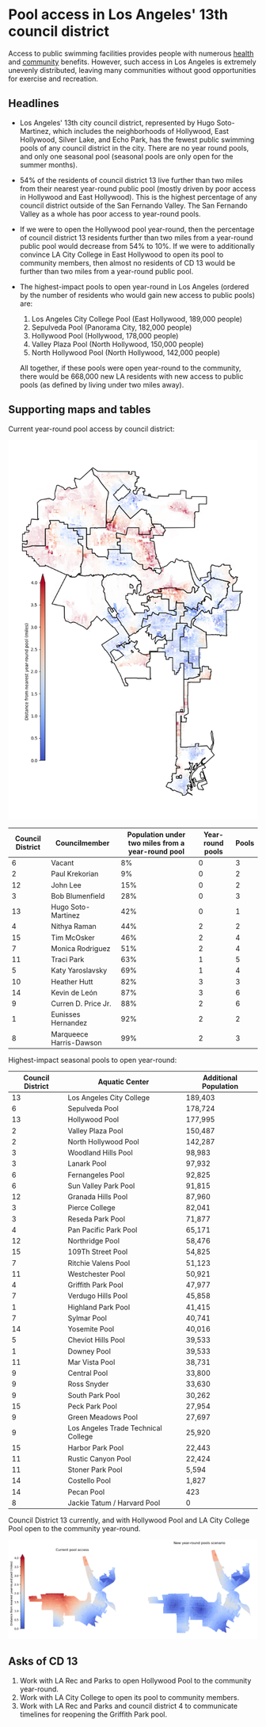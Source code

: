 # Pool access in Los Angeles' 13th council district

Access to public swimming facilities provides people with numerous
[health](https://www.cdc.gov/healthywater/swimming/swimmers/health_benefits_water_exercise.html)
and [community](https://www.kcrw.com/culture/shows/design-and-architecture/public-swimming-pools-and-the-mindscape-of-los-angeles-1) benefits.
However, such access in Los Angeles is extremely unevenly distributed,
leaving many communities without good opportunities for exercise and recreation.

## Headlines

* Los Angeles' 13th city council district, represented by Hugo Soto-Martinez, which includes the neighborhoods of Hollywood, East Hollywood, Silver Lake, and Echo Park, has the fewest public swimming pools of any council district in the city. There are no year round pools, and only one seasonal pool (seasonal pools are only open for the summer months).
* 54% of the residents of council district 13 live further than two miles from their nearest year-round public pool (mostly driven by poor access in Hollywood and East Hollywood). This is the highest percentage of any council district outside of the San Fernando Valley. The San Fernando Valley as a whole has poor access to year-round pools.
* If we were to open the Hollywood pool year-round, then the percentage of council district 13 residents further than two miles from a year-round public pool would decrease from 54% to 10%. If we were to additionally convince LA City College in East Hollywood to open its pool to community members, then almost no residents of CD 13 would be further than two miles from a year-round public pool.
* The highest-impact pools to open year-round in Los Angeles (ordered by the number of residents who would gain new access to public pools) are:
    1. Los Angeles City College Pool (East Hollywood, 189,000 people)
    1. Sepulveda Pool (Panorama City, 182,000 people)
    1. Hollywood Pool (Hollywood, 178,000 people)
    1. Valley Plaza Pool (North Hollywood, 150,000 people)
    1. North Hollywood Pool (North Hollywood, 142,000 people)
  
    All together, if these pools were open year-round to the community, there would be 668,000 new LA residents with new access to public pools (as defined by living under two miles away).
    
## Supporting maps and tables

Current year-round pool access by council district:

![year-round](./year_round_access.png)

<style type="text/css">
</style>
<table id="T_0e7c9">
  <thead>
    <tr>
      <th id="T_0e7c9_level0_col0" class="col_heading level0 col0" >Council District</th>
      <th id="T_0e7c9_level0_col1" class="col_heading level0 col1" >Councilmember</th>
      <th id="T_0e7c9_level0_col2" class="col_heading level0 col2" >Population under two miles from a year-round pool</th>
      <th id="T_0e7c9_level0_col3" class="col_heading level0 col3" >Year-round pools</th>
      <th id="T_0e7c9_level0_col4" class="col_heading level0 col4" >Pools</th>
    </tr>
  </thead>
  <tbody>
    <tr>
      <td id="T_0e7c9_row0_col0" class="data row0 col0" >6</td>
      <td id="T_0e7c9_row0_col1" class="data row0 col1" >Vacant</td>
      <td id="T_0e7c9_row0_col2" class="data row0 col2" >8%</td>
      <td id="T_0e7c9_row0_col3" class="data row0 col3" >0</td>
      <td id="T_0e7c9_row0_col4" class="data row0 col4" >3</td>
    </tr>
    <tr>
      <td id="T_0e7c9_row1_col0" class="data row1 col0" >2</td>
      <td id="T_0e7c9_row1_col1" class="data row1 col1" >Paul Krekorian</td>
      <td id="T_0e7c9_row1_col2" class="data row1 col2" >9%</td>
      <td id="T_0e7c9_row1_col3" class="data row1 col3" >0</td>
      <td id="T_0e7c9_row1_col4" class="data row1 col4" >2</td>
    </tr>
    <tr>
      <td id="T_0e7c9_row2_col0" class="data row2 col0" >12</td>
      <td id="T_0e7c9_row2_col1" class="data row2 col1" >John Lee</td>
      <td id="T_0e7c9_row2_col2" class="data row2 col2" >15%</td>
      <td id="T_0e7c9_row2_col3" class="data row2 col3" >0</td>
      <td id="T_0e7c9_row2_col4" class="data row2 col4" >2</td>
    </tr>
    <tr>
      <td id="T_0e7c9_row3_col0" class="data row3 col0" >3</td>
      <td id="T_0e7c9_row3_col1" class="data row3 col1" >Bob Blumenfield</td>
      <td id="T_0e7c9_row3_col2" class="data row3 col2" >28%</td>
      <td id="T_0e7c9_row3_col3" class="data row3 col3" >0</td>
      <td id="T_0e7c9_row3_col4" class="data row3 col4" >3</td>
    </tr>
    <tr>
      <td id="T_0e7c9_row4_col0" class="data row4 col0" >13</td>
      <td id="T_0e7c9_row4_col1" class="data row4 col1" >Hugo Soto-Martinez</td>
      <td id="T_0e7c9_row4_col2" class="data row4 col2" >42%</td>
      <td id="T_0e7c9_row4_col3" class="data row4 col3" >0</td>
      <td id="T_0e7c9_row4_col4" class="data row4 col4" >1</td>
    </tr>
    <tr>
      <td id="T_0e7c9_row5_col0" class="data row5 col0" >4</td>
      <td id="T_0e7c9_row5_col1" class="data row5 col1" >Nithya Raman</td>
      <td id="T_0e7c9_row5_col2" class="data row5 col2" >44%</td>
      <td id="T_0e7c9_row5_col3" class="data row5 col3" >2</td>
      <td id="T_0e7c9_row5_col4" class="data row5 col4" >2</td>
    </tr>
    <tr>
      <td id="T_0e7c9_row6_col0" class="data row6 col0" >15</td>
      <td id="T_0e7c9_row6_col1" class="data row6 col1" >Tim McOsker</td>
      <td id="T_0e7c9_row6_col2" class="data row6 col2" >46%</td>
      <td id="T_0e7c9_row6_col3" class="data row6 col3" >2</td>
      <td id="T_0e7c9_row6_col4" class="data row6 col4" >4</td>
    </tr>
    <tr>
      <td id="T_0e7c9_row7_col0" class="data row7 col0" >7</td>
      <td id="T_0e7c9_row7_col1" class="data row7 col1" >Monica Rodriguez</td>
      <td id="T_0e7c9_row7_col2" class="data row7 col2" >51%</td>
      <td id="T_0e7c9_row7_col3" class="data row7 col3" >2</td>
      <td id="T_0e7c9_row7_col4" class="data row7 col4" >4</td>
    </tr>
    <tr>
      <td id="T_0e7c9_row8_col0" class="data row8 col0" >11</td>
      <td id="T_0e7c9_row8_col1" class="data row8 col1" >Traci Park</td>
      <td id="T_0e7c9_row8_col2" class="data row8 col2" >63%</td>
      <td id="T_0e7c9_row8_col3" class="data row8 col3" >1</td>
      <td id="T_0e7c9_row8_col4" class="data row8 col4" >5</td>
    </tr>
    <tr>
      <td id="T_0e7c9_row9_col0" class="data row9 col0" >5</td>
      <td id="T_0e7c9_row9_col1" class="data row9 col1" >Katy Yaroslavsky</td>
      <td id="T_0e7c9_row9_col2" class="data row9 col2" >69%</td>
      <td id="T_0e7c9_row9_col3" class="data row9 col3" >1</td>
      <td id="T_0e7c9_row9_col4" class="data row9 col4" >4</td>
    </tr>
    <tr>
      <td id="T_0e7c9_row10_col0" class="data row10 col0" >10</td>
      <td id="T_0e7c9_row10_col1" class="data row10 col1" >Heather Hutt</td>
      <td id="T_0e7c9_row10_col2" class="data row10 col2" >82%</td>
      <td id="T_0e7c9_row10_col3" class="data row10 col3" >3</td>
      <td id="T_0e7c9_row10_col4" class="data row10 col4" >3</td>
    </tr>
    <tr>
      <td id="T_0e7c9_row11_col0" class="data row11 col0" >14</td>
      <td id="T_0e7c9_row11_col1" class="data row11 col1" >Kevin de León</td>
      <td id="T_0e7c9_row11_col2" class="data row11 col2" >87%</td>
      <td id="T_0e7c9_row11_col3" class="data row11 col3" >3</td>
      <td id="T_0e7c9_row11_col4" class="data row11 col4" >6</td>
    </tr>
    <tr>
      <td id="T_0e7c9_row12_col0" class="data row12 col0" >9</td>
      <td id="T_0e7c9_row12_col1" class="data row12 col1" >Curren D. Price Jr.</td>
      <td id="T_0e7c9_row12_col2" class="data row12 col2" >88%</td>
      <td id="T_0e7c9_row12_col3" class="data row12 col3" >2</td>
      <td id="T_0e7c9_row12_col4" class="data row12 col4" >6</td>
    </tr>
    <tr>
      <td id="T_0e7c9_row13_col0" class="data row13 col0" >1</td>
      <td id="T_0e7c9_row13_col1" class="data row13 col1" >Eunisses Hernandez</td>
      <td id="T_0e7c9_row13_col2" class="data row13 col2" >92%</td>
      <td id="T_0e7c9_row13_col3" class="data row13 col3" >2</td>
      <td id="T_0e7c9_row13_col4" class="data row13 col4" >2</td>
    </tr>
    <tr>
      <td id="T_0e7c9_row14_col0" class="data row14 col0" >8</td>
      <td id="T_0e7c9_row14_col1" class="data row14 col1" >Marqueece Harris-Dawson</td>
      <td id="T_0e7c9_row14_col2" class="data row14 col2" >99%</td>
      <td id="T_0e7c9_row14_col3" class="data row14 col3" >2</td>
      <td id="T_0e7c9_row14_col4" class="data row14 col4" >3</td>
    </tr>
  </tbody>
</table>

Highest-impact seasonal pools to open year-round:

<style type="text/css">
</style>
<table id="T_9574d">
  <thead>
    <tr>
      <th id="T_9574d_level0_col0" class="col_heading level0 col0" >Council District</th>
      <th id="T_9574d_level0_col1" class="col_heading level0 col1" >Aquatic Center</th>
      <th id="T_9574d_level0_col2" class="col_heading level0 col2" >Additional Population</th>
    </tr>
  </thead>
  <tbody>
    <tr>
      <td id="T_9574d_row0_col0" class="data row0 col0" >13</td>
      <td id="T_9574d_row0_col1" class="data row0 col1" >Los Angeles City College</td>
      <td id="T_9574d_row0_col2" class="data row0 col2" >189,403</td>
    </tr>
    <tr>
      <td id="T_9574d_row1_col0" class="data row1 col0" >6</td>
      <td id="T_9574d_row1_col1" class="data row1 col1" >Sepulveda Pool </td>
      <td id="T_9574d_row1_col2" class="data row1 col2" >178,724</td>
    </tr>
    <tr>
      <td id="T_9574d_row2_col0" class="data row2 col0" >13</td>
      <td id="T_9574d_row2_col1" class="data row2 col1" >Hollywood Pool </td>
      <td id="T_9574d_row2_col2" class="data row2 col2" >177,995</td>
    </tr>
    <tr>
      <td id="T_9574d_row3_col0" class="data row3 col0" >2</td>
      <td id="T_9574d_row3_col1" class="data row3 col1" >Valley Plaza Pool </td>
      <td id="T_9574d_row3_col2" class="data row3 col2" >150,487</td>
    </tr>
    <tr>
      <td id="T_9574d_row4_col0" class="data row4 col0" >2</td>
      <td id="T_9574d_row4_col1" class="data row4 col1" >North Hollywood Pool </td>
      <td id="T_9574d_row4_col2" class="data row4 col2" >142,287</td>
    </tr>
    <tr>
      <td id="T_9574d_row5_col0" class="data row5 col0" >3</td>
      <td id="T_9574d_row5_col1" class="data row5 col1" >Woodland Hills Pool </td>
      <td id="T_9574d_row5_col2" class="data row5 col2" >98,983</td>
    </tr>
    <tr>
      <td id="T_9574d_row6_col0" class="data row6 col0" >3</td>
      <td id="T_9574d_row6_col1" class="data row6 col1" >Lanark Pool </td>
      <td id="T_9574d_row6_col2" class="data row6 col2" >97,932</td>
    </tr>
    <tr>
      <td id="T_9574d_row7_col0" class="data row7 col0" >6</td>
      <td id="T_9574d_row7_col1" class="data row7 col1" >Fernangeles Pool </td>
      <td id="T_9574d_row7_col2" class="data row7 col2" >92,825</td>
    </tr>
    <tr>
      <td id="T_9574d_row8_col0" class="data row8 col0" >6</td>
      <td id="T_9574d_row8_col1" class="data row8 col1" >Sun Valley Park Pool </td>
      <td id="T_9574d_row8_col2" class="data row8 col2" >91,815</td>
    </tr>
    <tr>
      <td id="T_9574d_row9_col0" class="data row9 col0" >12</td>
      <td id="T_9574d_row9_col1" class="data row9 col1" >Granada Hills Pool </td>
      <td id="T_9574d_row9_col2" class="data row9 col2" >87,960</td>
    </tr>
    <tr>
      <td id="T_9574d_row10_col0" class="data row10 col0" >3</td>
      <td id="T_9574d_row10_col1" class="data row10 col1" >Pierce College</td>
      <td id="T_9574d_row10_col2" class="data row10 col2" >82,041</td>
    </tr>
    <tr>
      <td id="T_9574d_row11_col0" class="data row11 col0" >3</td>
      <td id="T_9574d_row11_col1" class="data row11 col1" >Reseda Park Pool </td>
      <td id="T_9574d_row11_col2" class="data row11 col2" >71,877</td>
    </tr>
    <tr>
      <td id="T_9574d_row12_col0" class="data row12 col0" >4</td>
      <td id="T_9574d_row12_col1" class="data row12 col1" >Pan Pacific Park Pool </td>
      <td id="T_9574d_row12_col2" class="data row12 col2" >65,171</td>
    </tr>
    <tr>
      <td id="T_9574d_row13_col0" class="data row13 col0" >12</td>
      <td id="T_9574d_row13_col1" class="data row13 col1" >Northridge Pool </td>
      <td id="T_9574d_row13_col2" class="data row13 col2" >58,476</td>
    </tr>
    <tr>
      <td id="T_9574d_row14_col0" class="data row14 col0" >15</td>
      <td id="T_9574d_row14_col1" class="data row14 col1" >109Th Street Pool </td>
      <td id="T_9574d_row14_col2" class="data row14 col2" >54,825</td>
    </tr>
    <tr>
      <td id="T_9574d_row15_col0" class="data row15 col0" >7</td>
      <td id="T_9574d_row15_col1" class="data row15 col1" >Ritchie Valens Pool </td>
      <td id="T_9574d_row15_col2" class="data row15 col2" >51,123</td>
    </tr>
    <tr>
      <td id="T_9574d_row16_col0" class="data row16 col0" >11</td>
      <td id="T_9574d_row16_col1" class="data row16 col1" >Westchester Pool </td>
      <td id="T_9574d_row16_col2" class="data row16 col2" >50,921</td>
    </tr>
    <tr>
      <td id="T_9574d_row17_col0" class="data row17 col0" >4</td>
      <td id="T_9574d_row17_col1" class="data row17 col1" >Griffith Park Pool </td>
      <td id="T_9574d_row17_col2" class="data row17 col2" >47,977</td>
    </tr>
    <tr>
      <td id="T_9574d_row18_col0" class="data row18 col0" >7</td>
      <td id="T_9574d_row18_col1" class="data row18 col1" >Verdugo Hills Pool </td>
      <td id="T_9574d_row18_col2" class="data row18 col2" >45,858</td>
    </tr>
    <tr>
      <td id="T_9574d_row19_col0" class="data row19 col0" >1</td>
      <td id="T_9574d_row19_col1" class="data row19 col1" >Highland Park Pool </td>
      <td id="T_9574d_row19_col2" class="data row19 col2" >41,415</td>
    </tr>
    <tr>
      <td id="T_9574d_row20_col0" class="data row20 col0" >7</td>
      <td id="T_9574d_row20_col1" class="data row20 col1" >Sylmar Pool </td>
      <td id="T_9574d_row20_col2" class="data row20 col2" >40,741</td>
    </tr>
    <tr>
      <td id="T_9574d_row21_col0" class="data row21 col0" >14</td>
      <td id="T_9574d_row21_col1" class="data row21 col1" >Yosemite Pool </td>
      <td id="T_9574d_row21_col2" class="data row21 col2" >40,016</td>
    </tr>
    <tr>
      <td id="T_9574d_row22_col0" class="data row22 col0" >5</td>
      <td id="T_9574d_row22_col1" class="data row22 col1" >Cheviot Hills Pool </td>
      <td id="T_9574d_row22_col2" class="data row22 col2" >39,533</td>
    </tr>
    <tr>
      <td id="T_9574d_row23_col0" class="data row23 col0" >1</td>
      <td id="T_9574d_row23_col1" class="data row23 col1" >Downey Pool </td>
      <td id="T_9574d_row23_col2" class="data row23 col2" >39,533</td>
    </tr>
    <tr>
      <td id="T_9574d_row24_col0" class="data row24 col0" >11</td>
      <td id="T_9574d_row24_col1" class="data row24 col1" >Mar Vista Pool </td>
      <td id="T_9574d_row24_col2" class="data row24 col2" >38,731</td>
    </tr>
    <tr>
      <td id="T_9574d_row25_col0" class="data row25 col0" >9</td>
      <td id="T_9574d_row25_col1" class="data row25 col1" >Central Pool </td>
      <td id="T_9574d_row25_col2" class="data row25 col2" >33,800</td>
    </tr>
    <tr>
      <td id="T_9574d_row26_col0" class="data row26 col0" >9</td>
      <td id="T_9574d_row26_col1" class="data row26 col1" >Ross Snyder </td>
      <td id="T_9574d_row26_col2" class="data row26 col2" >33,630</td>
    </tr>
    <tr>
      <td id="T_9574d_row27_col0" class="data row27 col0" >9</td>
      <td id="T_9574d_row27_col1" class="data row27 col1" >South Park Pool </td>
      <td id="T_9574d_row27_col2" class="data row27 col2" >30,262</td>
    </tr>
    <tr>
      <td id="T_9574d_row28_col0" class="data row28 col0" >15</td>
      <td id="T_9574d_row28_col1" class="data row28 col1" >Peck Park Pool </td>
      <td id="T_9574d_row28_col2" class="data row28 col2" >27,954</td>
    </tr>
    <tr>
      <td id="T_9574d_row29_col0" class="data row29 col0" >9</td>
      <td id="T_9574d_row29_col1" class="data row29 col1" >Green Meadows Pool </td>
      <td id="T_9574d_row29_col2" class="data row29 col2" >27,697</td>
    </tr>
    <tr>
      <td id="T_9574d_row30_col0" class="data row30 col0" >9</td>
      <td id="T_9574d_row30_col1" class="data row30 col1" >Los Angeles Trade Technical College</td>
      <td id="T_9574d_row30_col2" class="data row30 col2" >25,920</td>
    </tr>
    <tr>
      <td id="T_9574d_row31_col0" class="data row31 col0" >15</td>
      <td id="T_9574d_row31_col1" class="data row31 col1" >Harbor Park Pool </td>
      <td id="T_9574d_row31_col2" class="data row31 col2" >22,443</td>
    </tr>
    <tr>
      <td id="T_9574d_row32_col0" class="data row32 col0" >11</td>
      <td id="T_9574d_row32_col1" class="data row32 col1" >Rustic Canyon Pool </td>
      <td id="T_9574d_row32_col2" class="data row32 col2" >22,424</td>
    </tr>
    <tr>
      <td id="T_9574d_row33_col0" class="data row33 col0" >11</td>
      <td id="T_9574d_row33_col1" class="data row33 col1" >Stoner Park Pool </td>
      <td id="T_9574d_row33_col2" class="data row33 col2" >5,594</td>
    </tr>
    <tr>
      <td id="T_9574d_row34_col0" class="data row34 col0" >14</td>
      <td id="T_9574d_row34_col1" class="data row34 col1" >Costello Pool </td>
      <td id="T_9574d_row34_col2" class="data row34 col2" >1,827</td>
    </tr>
    <tr>
      <td id="T_9574d_row35_col0" class="data row35 col0" >14</td>
      <td id="T_9574d_row35_col1" class="data row35 col1" >Pecan Pool </td>
      <td id="T_9574d_row35_col2" class="data row35 col2" >423</td>
    </tr>
    <tr>
      <td id="T_9574d_row36_col0" class="data row36 col0" >8</td>
      <td id="T_9574d_row36_col1" class="data row36 col1" >Jackie Tatum / Harvard Pool </td>
      <td id="T_9574d_row36_col2" class="data row36 col2" >0</td>
    </tr>
  </tbody>
</table>


Council District 13 currently, and with Hollywood Pool and LA City College Pool open to the community year-round.

![](cd13.png)


## Asks of CD 13

1. Work with LA Rec and Parks to open Hollywood Pool to the community year-round.
1. Work with LA City College to open its pool to community members.
1. Work with LA Rec and Parks and council district 4 to communicate timelines for reopening the Griffith Park pool.